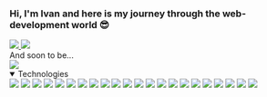 ### Hi, I'm Ivan and here is my journey through the web-development world :sunglasses:
<a target="_blank" href="https://t.me/ahtungd">
    <img src="https://img.shields.io/badge/Telegram-2CA5E0?style=for-the-badge&logo=telegram&logoColor=white"/>
</a>
<a target="_blank" href="https://mail.google.com/mail/?view=cm&source=mailto&to=imykhailov.d@gmail.com">
    <img src="https://img.shields.io/badge/Gmail-D14836?style=for-the-badge&logo=gmail&logoColor=white"/>
</a>

<br>
And soon to be...
<br>
<a target="_blank" href="https://main--cosmic-boba-66638a.netlify.app/">
    <img src="https://img.shields.io/badge/portfolio-233233.svg?style=for-the-badge&logo=anime.js&logoColor=white">
</a>
<details open><summary>Technologies</summary>
  <div>
    <img src="https://img.shields.io/badge/html5-%23E34F26.svg?style=for-the-badge&logo=html5&logoColor=white"/>
    <img src="https://img.shields.io/badge/css3-%231572B6.svg?style=for-the-badge&logo=css3&logoColor=white"/>
    <img src="https://img.shields.io/badge/SASS-hotpink.svg?style=for-the-badge&logo=SASS&logoColor=white">
    <img src="https://img.shields.io/badge/javascript-%23323330.svg?logo=javascript&logoColor=%23F7DF1E&style=for-the-badge"/>
    <img src="https://img.shields.io/badge/react-%2320232a.svg?style=for-the-badge&logo=react&logoColor=%2361DAFB"/>
    <img src="https://img.shields.io/badge/redux-%23593d88.svg?style=for-the-badge&logo=redux&logoColor=white">
    <img src="https://img.shields.io/badge/typescript-%23007ACC.svg?style=for-the-badge&logo=typescript&logoColor=white"> 
    <img src="https://img.shields.io/badge/Next-black?style=for-the-badge&logo=next.js&logoColor=white">
    <img src="https://img.shields.io/badge/styled--components-DB7093?style=for-the-badge&logo=styled-components&logoColor=white"> 
    <img src="https://img.shields.io/badge/-AntDesign-%230170FE?style=for-the-badge&logo=ant-design&logoColor=white">  
    <img src="https://img.shields.io/badge/tailwindcss-%2338B2AC.svg?style=for-the-badge&logo=tailwind-css&logoColor=white">
    <img src="https://img.shields.io/badge/threejs-black?style=for-the-badge&logo=three.js&logoColor=white">
    <img src="https://img.shields.io/badge/-jest-%23C21325?style=for-the-badge&logo=jest&logoColor=white"/>
    <img src="https://img.shields.io/badge/webpack-%238DD6F9.svg?style=for-the-badge&logo=webpack&logoColor=black">
    <img src="https://img.shields.io/badge/-GraphQL-E10098?style=for-the-badge&logo=graphql&logoColor=white">
    <img src="https://img.shields.io/badge/figma-%23F24E1E.svg?style=for-the-badge&logo=figma&logoColor=white">
    <img src="https://img.shields.io/badge/firebase-%23039BE5.svg?style=for-the-badge&logo=firebase">
    <img src="https://img.shields.io/badge/git-%23F05033.svg?style=for-the-badge&logo=git&logoColor=white"> 
    <img src="https://img.shields.io/badge/github-%23121011.svg?style=for-the-badge&logo=github&logoColor=white"> 
    <img src="https://img.shields.io/badge/Trello-%23026AA7.svg?style=for-the-badge&logo=Trello&logoColor=white"> 
    <img src="https://img.shields.io/badge/ESLint-4B3263?style=for-the-badge&logo=eslint&logoColor=white"> 
    <img src="https://img.shields.io/badge/NPM-%23000000.svg?style=for-the-badge&logo=npm&logoColor=white"> 
</details>
